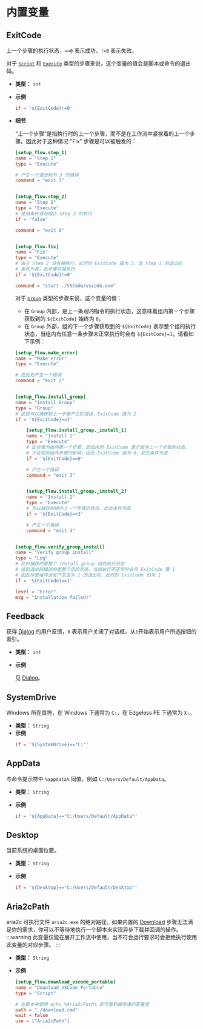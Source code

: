 # 内置变量

## ExitCode

上一个步骤的执行状态，`==0` 表示成功，`!=0` 表示失败。

对于 [`Script`](Steps.md#script) 和 [`Execute`](Steps.md#execute) 类型的步骤来说，这个变量的值会是脚本或命令的退出码。

- **类型：** `int`
- **示例**

  ```toml
  if = '${ExitCode}!=0'
  ```

- **细节**

  “上一个步骤”是指执行时的上一个步骤，而不是在工作流中紧挨着的上一个步骤。因此对于这种情况 "Fix" 步骤是可以被触发的：

  ```toml
  [setup_flow.step_1]
  name = "Step 1"
  type = "Execute"

  # 产生一个退出码为 3 的错误
  command = "exit 3"


  [setup_flow.step_2]
  name = "Step 2"
  type = "Execute"
  # 使用条件语句阻止 Step 2 的执行
  if = 'false'

  command = "exit 0"


  [setup_flow.fix]
  name = "Fix"
  type = "Execute"
  # 由于 Step 2 没有被执行，此时的 ExitCode 值为 3，是 Step 1 的退出码
  # 条件为真，此步骤将被执行
  if = '${ExitCode}!=0'

  command = "start ./VSCode/vscode.exe"
  ```

  对于 [`Group`](Steps.md#group) 类型的步骤来说，这个变量的值：

  - 在 `Group` 内部，是上一条*组内*指令的执行状态，这意味着组内第一个步骤获取到的 `${ExitCode}` 始终为 `0`。
  - 在 `Group` 外部，组的下一个步骤获取到的 `${ExitCode}` 表示整个组的执行状态，当组内有任意一条步骤未正常执行时会有 `${ExitCode}=1`。请看如下示例：

  ```toml
  [setup_flow.make_error]
  name = "Make error"
  type = "Execute"

  # 在此处产生一个错误
  command = "exit 2"


  [setup_flow.install_group]
  name = "Install Group"
  type = "Group"
  # 此处可以捕获到上一步骤产生的错误，ExitCode 值为 2
  if = '${ExitCode}==2'

      [setup_flow.install_group._install_1]
      name = "Install 1"
      type = "Execute"
      # 此步骤为组内第一个步骤，而组内的 ExitCode 表示组内上一个步骤的状态，
      # 不会受到组外步骤的影响，因此 ExitCode 值为 0，此处条件为真
      if = '${ExitCode}==0'

      # 产生一个错误
      command = "exit 3"


      [setup_flow.install_group._install_2]
      name = "Install 2"
      type = "Execute"
      # 可以捕获到组内上一个步骤的状态，此处条件为真
      if = '${ExitCode}==3'

      # 产生一个错误
      command = "exit 4"


  [setup_flow.verify_group_install]
  name = "Verify group install"
  type = "Log"
  # 此时捕获的是整个 install_group 组的执行状态
  # 组的退出码描述的是整个组的状态，当组执行不正常时会将 ExitCode 置 1
  # 因此尽管组内没有产生值为 1 的退出码，此时的 ExitCode 仍为 1
  if = '${ExitCode}==1'

  level = "Error"
  msg = "Installation failed!"
  ```

## Feedback

获得 [Dialog](Steps.md#dialog) 的用户反馈，`0` 表示用户关闭了对话框，从`1`开始表示用户所选按钮的索引。

- **类型：** `int`
- **示例**

  见 [Dialog](Steps.md#dialog)。

## SystemDrive

Windows 所在盘符，在 Windows 下通常为 `C:`，在 Edgeless PE 下通常为 `X:`。

- **类型：** `String`
- **示例**
  ```toml
  if = '${SystemDrive}=="C:"'
  ```


## AppData

与命令提示符中 `%appdata%` 同值，例如 `C:/Users/Default/AppData`。

- **类型：** `String`
- **示例**

  ```toml
  if = '${AppData}=="C:/Users/Default/AppData"'
  ```


## Desktop

当前系统的桌面位置。

- **类型：** `String`
- **示例**

  ```toml
  if = '${Desktop}=="C:/Users/Default/Desktop"'
  ```
## Aria2cPath

aria2c 可执行文件 `aria2c.exe` 的绝对路径，如果内置的 [Download](Steps.md#download) 步骤无法满足你的需求，你可以不等待地执行一个脚本来实现异步下载并回调的操作。
:::warning
此变量仅能在展开工作流中使用，当不符合运行要求时会拒绝执行使用此变量的对应步骤。
:::

- **类型：** `String`
- **示例**

  ```toml
  [setup_flow.download_vscode_portable]
  name = "Download VSCode Portable"
  type = "Script"

  # 在脚本中使用 echo %Aria2cPath% 即可看到被传递的变量值
  path = "./download.cmd"
  wait = false
  use = ["Aria2cPath"]
  ```
